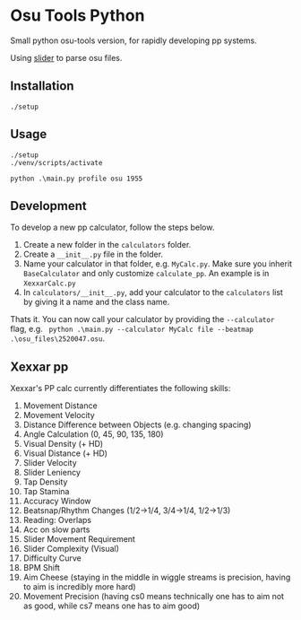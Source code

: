 # Osu Tools Python

Small python osu-tools version, for rapidly developing pp systems.

Using [slider](https://pypi.org/project/slider/) to parse osu files.

## Installation

    ./setup

## Usage

    ./setup
    ./venv/scripts/activate

    python .\main.py profile osu 1955

## Development

To develop a new pp calculator, follow the steps below.

1. Create a new folder in the `calculators` folder.
2. Create a `__init__.py` file in the folder.
3. Name your calculator in that folder, e.g. `MyCalc.py`. Make sure you inherit `BaseCalculator` and only customize `calculate_pp`. An example is in `XexxarCalc.py`
4. In `calculators/__init__.py`, add your calculator to the `calculators` list by giving it a name and the class name.

Thats it. You can now call your calculator by providing the `--calculator` flag, e.g. ` python .\main.py --calculator MyCalc file --beatmap .\osu_files\2520047.osu`.

## Xexxar pp

Xexxar's PP calc currently differentiates the following skills:

1. Movement Distance
2. Movement Velocity
3. Distance Difference between Objects (e.g. changing spacing)
4. Angle Calculation (0, 45, 90, 135, 180)
5. Visual Density (+ HD)
6. Visual Distance (+ HD)
7. Slider Velocity
8. Slider Leniency
9. Tap Density
10. Tap Stamina
11. Accuracy Window
12. Beatsnap/Rhythm Changes (1/2->1/4, 3/4->1/4, 1/2->1/3)
13. Reading: Overlaps
14. Acc on slow parts
15. Slider Movement Requirement
16. Slider Complexity (Visual)
17. Difficulty Curve
18. BPM Shift
19. Aim Cheese (staying in the middle in wiggle streams is precision, having to aim is incredibly more hard)
20. Movement Precision (having cs0 means technically one has to aim not as good, while cs7 means one has to aim good)
